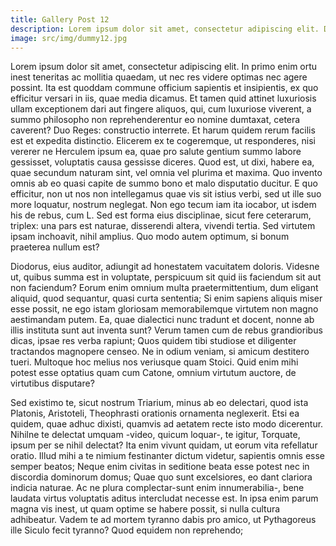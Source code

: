 ```yaml
---
title: Gallery Post 12
description: Lorem ipsum dolor sit amet, consectetur adipiscing elit. Dicimus aliquem hilare vivere Duo Reges constructio interrete. Sed ad rem redeamus 
image: src/img/dummy12.jpg
---
```

Lorem ipsum dolor sit amet, consectetur adipiscing elit. In primo enim ortu inest teneritas ac mollitia quaedam, ut nec res videre optimas nec agere possint. Ita est quoddam commune officium sapientis et insipientis, ex quo efficitur versari in iis, quae media dicamus. Et tamen quid attinet luxuriosis ullam exceptionem dari aut fingere aliquos, qui, cum luxuriose viverent, a summo philosopho non reprehenderentur eo nomine dumtaxat, cetera caverent? Duo Reges: constructio interrete. Et harum quidem rerum facilis est et expedita distinctio. Elicerem ex te cogeremque, ut responderes, nisi vererer ne Herculem ipsum ea, quae pro salute gentium summo labore gessisset, voluptatis causa gessisse diceres. Quod est, ut dixi, habere ea, quae secundum naturam sint, vel omnia vel plurima et maxima. Quo invento omnis ab eo quasi capite de summo bono et malo disputatio ducitur. E quo efficitur, non ut nos non intellegamus quae vis sit istius verbi, sed ut ille suo more loquatur, nostrum neglegat. Non ego tecum iam ita iocabor, ut isdem his de rebus, cum L. Sed est forma eius disciplinae, sicut fere ceterarum, triplex: una pars est naturae, disserendi altera, vivendi tertia. Sed virtutem ipsam inchoavit, nihil amplius. Quo modo autem optimum, si bonum praeterea nullum est? 

Diodorus, eius auditor, adiungit ad honestatem vacuitatem doloris. Videsne ut, quibus summa est in voluptate, perspicuum sit quid iis faciendum sit aut non faciendum? Eorum enim omnium multa praetermittentium, dum eligant aliquid, quod sequantur, quasi curta sententia; Si enim sapiens aliquis miser esse possit, ne ego istam gloriosam memorabilemque virtutem non magno aestimandam putem. Ea, quae dialectici nunc tradunt et docent, nonne ab illis instituta sunt aut inventa sunt? Verum tamen cum de rebus grandioribus dicas, ipsae res verba rapiunt; Quos quidem tibi studiose et diligenter tractandos magnopere censeo. Ne in odium veniam, si amicum destitero tueri. Multoque hoc melius nos veriusque quam Stoici. Quid enim mihi potest esse optatius quam cum Catone, omnium virtutum auctore, de virtutibus disputare? 

Sed existimo te, sicut nostrum Triarium, minus ab eo delectari, quod ista Platonis, Aristoteli, Theophrasti orationis ornamenta neglexerit. Etsi ea quidem, quae adhuc dixisti, quamvis ad aetatem recte isto modo dicerentur. Nihilne te delectat umquam -video, quicum loquar-, te igitur, Torquate, ipsum per se nihil delectat? Ita enim vivunt quidam, ut eorum vita refellatur oratio. Illud mihi a te nimium festinanter dictum videtur, sapientis omnis esse semper beatos; Neque enim civitas in seditione beata esse potest nec in discordia dominorum domus; Quae quo sunt excelsiores, eo dant clariora indicia naturae. Ac ne plura complectar-sunt enim innumerabilia-, bene laudata virtus voluptatis aditus intercludat necesse est. In ipsa enim parum magna vis inest, ut quam optime se habere possit, si nulla cultura adhibeatur. Vadem te ad mortem tyranno dabis pro amico, ut Pythagoreus ille Siculo fecit tyranno? Quod equidem non reprehendo; 
